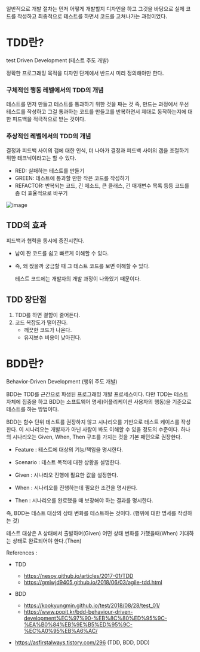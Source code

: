 일반적으로 개발 절차는 먼저 어떻게 개발할지 디자인을 하고 그것을 바탕으로 실제 코드를 작성하고 최종적으로 테스트를 하면서 코드를 고쳐나가는 과정이었다.

TDD란?
=
test Driven Development (테스트 주도 개발)

정확한 프로그래밍 목적을 디자인 단계에서 반드시 미리 정의해야만 한다.

### 구체적인 행동 레벨에서의 TDD의 개념

테스트를 먼저 만들고 테스트를 통과하기 위한 것을 짜는 것 즉, 만드는 과정에서 우선 테스트를 작성하고 그걸 통과하는 코드를 만들고를 반복하면서 제대로 동작하는지에 대한 피드백을 적극적으로 받는 것이다.

### 추상적인 레벨에서의 TDD의 개념

결정과 피드백 사이의 갭에 대한 인식, 더 나아가 결정과 피드백 사이의 갭을 조절하기 위한 테크닉이라고는 할 수 있다.

- RED: 실패하는 테스트를 만들기
- GREEN: 테스트에 통과할 만한 작은 코드를 작성하기
- REFACTOR: 반복되는 코드, 긴 메소드, 큰 클래스, 긴 매개변수 목록 등등 코드를 좀 더 효율적으로 바꾸기

![image](https://user-images.githubusercontent.com/38375812/54650866-a65afd00-4af3-11e9-8795-62209e137d70.png)

TDD의 효과
-
피드백과 협력을 동시에 증진시킨다.

- 남이 짠 코드를 쉽고 빠르게 이해할 수 있다. 
- 즉, 왜 짰을까 궁금할 때 그 테스트 코드를 보면 이해할 수 있다. 

    테스트 코드에는 개발자의 개발 과정이 나와있기 때문이다. 

TDD 장단점
-
1. TDD를 하면 결함이 줄어든다. 
2. 코드 복잡도가 떨어진다. 
    - 깨끗한 코드가 나온다. 
    - 유지보수 비용이 낮아진다.

BDD란?
=
Behavior-Driven Development (행위 주도 개발)

BDD는 TDD를 근간으로 파생된 프로그래밍 개발 프로세스이다. 다만 TDD는 테스트 자체에 집중을 하고 BDD는 소프트웨어 명세(어플리케이션 사용자의 행동)을 기준으로 테스트를 하는 방법이다.

BDD는 함수 단위 테스트를 권장하지 않고 시나리오를 기반으로 테스트 케이스를 작성한다. 이 시나리오는 개발자가 아닌 사람이 봐도 이해할 수 있을 정도의 수준이다. 하나의 시나리오는 Given, When, Then 구조를 가지는 것을 기본 패턴으로 권장한다.

- Feature : 테스트에 대상의 기능/책임을 명시한다.

- Scenario : 테스트 목적에 대한 상황을 설명한다.

- Given : 시나리오 진행에 필요한 값을 설정한다.

- When : 시나리오를 진행하는데 필요한 조건을 명시한다.

- Then : 시나리오를 완료했을 때 보장해야 하는 결과를 명시한다.

즉, BDD는 테스트 대상의 상태 변화를 테스트하는 것이다. (행위에 대한 명세를 작성하는 것)

테스트 대상은 A 상태에서 출발하며(Given) 어떤 상태 변화를 가했을때(When) 기대하는 상태로 완료되어야 한다.(Then)

References : 
- TDD
    - https://nesoy.github.io/articles/2017-01/TDD 
    - https://gmlwjd9405.github.io/2018/06/03/agile-tdd.html

- BDD
    - https://kookyungmin.github.io/test/2018/08/28/test_01/
    - https://www.popit.kr/bdd-behaviour-driven-development%EC%97%90-%EB%8C%80%ED%95%9C-%EA%B0%84%EB%9E%B5%ED%95%9C-%EC%A0%95%EB%A6%AC/

- https://asfirstalways.tistory.com/296 (TDD, BDD, DDD)
